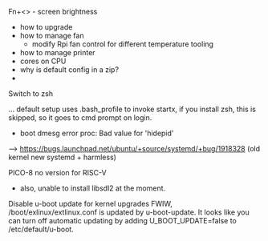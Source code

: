 

Fn+<> - screen brightness


- how to upgrade
- how to manage fan
  - modify Rpi fan control for different temperature tooling 
- how to manage printer
- cores on CPU
- why is default config in a zip?
- 



Switch to zsh

... default setup uses .bash_profile to invoke startx, if you install zsh, this is skipped, so it goes to cmd prompt on login. 



- boot dmesg error
proc: Bad value for 'hidepid'

--> https://bugs.launchpad.net/ubuntu/+source/systemd/+bug/1918328
(old kernel new systemd + harmless)



PICO-8 no version for RISC-V
- also, unable to install libsdl2 at the moment.


Disable u-boot update for kernel upgrades
FWIW, /boot/exlinux/extlinux.conf is updated by u-boot-update. It looks like you can turn off automatic updating by adding U_BOOT_UPDATE=false to /etc/default/u-boot.
